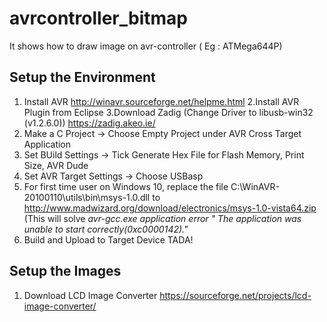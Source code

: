 # avrcontroller_bitmap

It shows how to draw image on avr-controller ( Eg : ATMega644P)

## Setup the Environment

1. Install AVR 
http://winavr.sourceforge.net/helpme.html
2.Install AVR Plugin from Eclipse
3.Download Zadig (Change Driver to libusb-win32 (v1.2.6.0))
https://zadig.akeo.ie/
3. Make a C Project -> Choose Empty Project under AVR Cross Target Application
4. Set BUild Settings -> Tick Generate Hex File for Flash Memory, Print Size, AVR Dude
5. Set AVR Target Settings -> Choose USBasp
6. For first time user on Windows 10, replace the file C:\WinAVR-20100110\utils\bin\msys-1.0.dll 
to http://www.madwizard.org/download/electronics/msys-1.0-vista64.zip
(This will solve *avr-gcc.exe application error " The application was unable to start correctly(0xc0000142)."*
7. Build and Upload to Target Device TADA!

## Setup the Images

1. Download LCD Image Converter
https://sourceforge.net/projects/lcd-image-converter/
